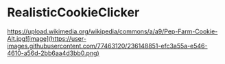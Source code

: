 # RealisticCookieClicker

https://upload.wikimedia.org/wikipedia/commons/a/a9/Pep-Farm-Cookie-Alt.jpg![image](https://user-images.githubusercontent.com/77463120/236148851-efc3a55a-e546-4610-a56d-2bb6aa4d3bb0.png)

